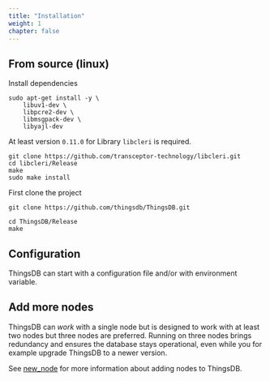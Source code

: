 ```yaml
---
title: "Installation"
weight: 1
chapter: false
---
```


## From source (linux)

Install dependencies

```
sudo apt-get install -y \
    libuv1-dev \
    libpcre2-dev \
    libmsgpack-dev \
    libyajl-dev
```


At least version `0.11.0` for Library `libcleri` is required.

```
git clone https://github.com/transceptor-technology/libcleri.git
cd libcleri/Release
make
sudo make install
```



First clone the project
```
git clone https://github.com/thingsdb/ThingsDB.git
```

```
cd ThingsDB/Release
make
```

## Configuration

ThingsDB can start with a configuration file and/or with environment variable.


## Add more nodes

ThingsDB can *work* with a single node but is designed to work with at least two nodes but three nodes are preferred.
Running on three nodes brings redundancy and ensures the database stays operational, even while you for example upgrade ThingsDB to a newer version.

See [new_node](../thingsdb-api/new_node) for more information about adding nodes to ThingsDB.

